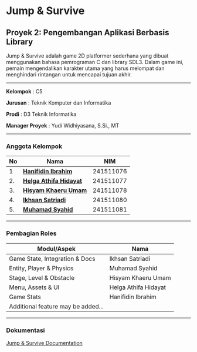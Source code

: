 # Jump & Survive

## Proyek 2: Pengembangan Aplikasi Berbasis Library

Jump & Survive adalah game 2D platformer sederhana yang dibuat menggunakan bahasa pemrograman C dan library SDL3. Dalam game ini, pemain mengendalikan karakter utama yang harus melompat dan menghindari rintangan untuk mencapai tujuan akhir.

---

**Kelompok** : C5

**Jurusan** : Teknik Komputer dan Informatika

**Prodi** : D3 Teknik Informatika

**Manager Proyek** : Yudi Widhiyasana, S.Si., MT

---

### Anggota Kelompok

| No  | Nama                                                     | NIM       |
| --- | -------------------------------------------------------- | --------- |
| 1   | [**Hanifidin Ibrahim**](https://github.com/Hanif13579)   | 241511076 |
| 2.  | [**Helga Athifa Hidayat**](https://github.com/helga1406) | 241511077 |
| 3.  | [**Hisyam Khaeru Umam**](https://github.com/Umeem26)     | 241511078 |
| 4.  | [**Ikhsan Satriadi**](https://github.com/ikhsan3adi)     | 241511080 |
| 5.  | [**Muhamad Syahid**](https://github.com/muhamadSyahid)   | 241511081 |

---

### Pembagian Roles

| Modul/Aspek                        | Nama                 |
| ---------------------------------- | -------------------- |
| Game State, Integration & Docs     | Ikhsan Satriadi      |
| Entity, Player & Physics           | Muhamad Syahid       |
| Stage, Level & Obstacle            | Hisyam Khaeru Umam   |
| Menu, Assets & UI                  | Helga Athifa Hidayat |
| Game Stats                         | Hanifidin Ibrahim    |
| Additional feature may be added... |                      |

---

### Dokumentasi

[Jump &amp; Survive Documentation](https://ikhsan3adi.github.io/c5-jump-and-survive/)
